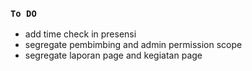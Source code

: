 ### `To DO`
- add time check in presensi
- segregate pembimbing and admin permission scope
- segregate laporan page and kegiatan page